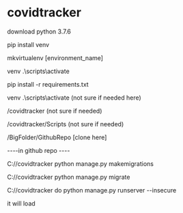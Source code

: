 # covidtracker


download python 3.7.6

pip install venv

mkvirtualenv [environment_name]

venv .\scripts\activate

pip install -r requirements.txt

venv .\scripts\activate (not sure if needed here)

/covidtracker (not sure if needed)

/covidtracker/Scripts (not sure if needed)

/BigFolder/GithubRepo [clone here]

----in github repo ----

C://covidtracker python manage.py makemigrations

C://covidtracker python manage.py migrate

C://covidtracker do python manage.py runserver --insecure

it will load
